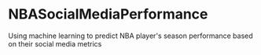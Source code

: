 # NBASocialMediaPerformance
Using machine learning to predict NBA player's season performance based on their social media metrics
